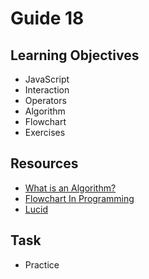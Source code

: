 # Guide 18
## Learning Objectives
- JavaScript
- Interaction
- Operators
- Algorithm
- Flowchart
- Exercises
## Resources
- [What is an Algorithm?](https://www.simplilearn.com/tutorials/data-structure-tutorial/what-is-an-algorithm#what_is_an_algorithm)
- [Flowchart In Programming](https://www.programiz.com/article/flowchart-programming)
- [Lucid](https://lucid.app/)
## Task
- Practice
